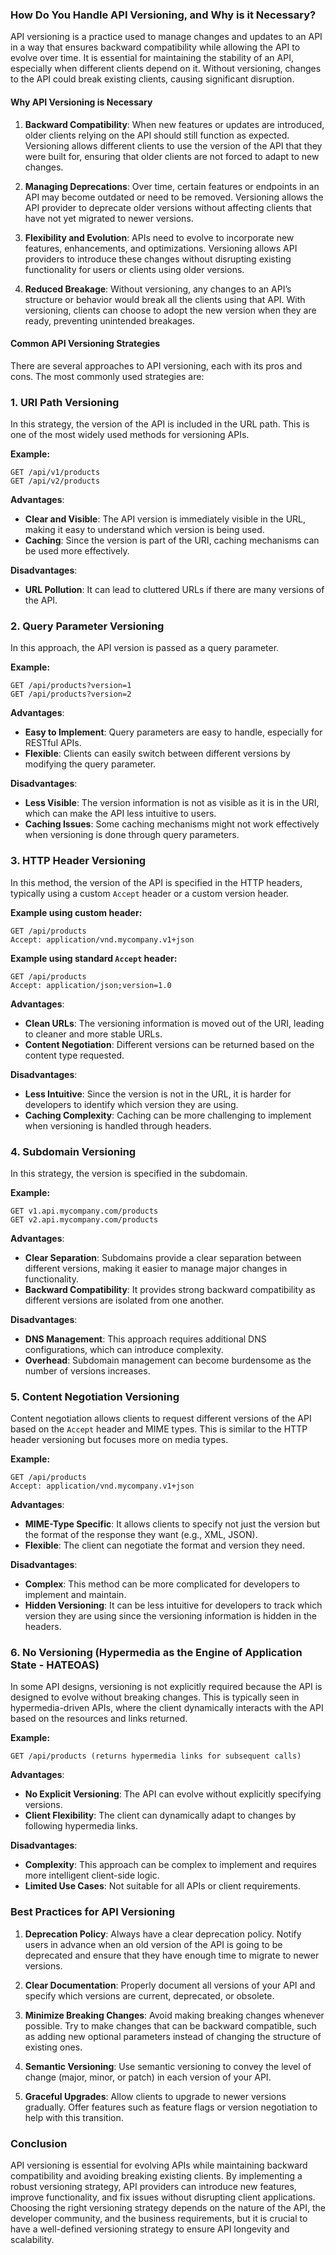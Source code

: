 ### How Do You Handle API Versioning, and Why is it Necessary?

API versioning is a practice used to manage changes and updates to an API in a way that ensures backward compatibility while allowing the API to evolve over time. It is essential for maintaining the stability of an API, especially when different clients depend on it. Without versioning, changes to the API could break existing clients, causing significant disruption.

#### Why API Versioning is Necessary

1. **Backward Compatibility**: When new features or updates are introduced, older clients relying on the API should still function as expected. Versioning allows different clients to use the version of the API that they were built for, ensuring that older clients are not forced to adapt to new changes.
  
2. **Managing Deprecations**: Over time, certain features or endpoints in an API may become outdated or need to be removed. Versioning allows the API provider to deprecate older versions without affecting clients that have not yet migrated to newer versions.
  
3. **Flexibility and Evolution**: APIs need to evolve to incorporate new features, enhancements, and optimizations. Versioning allows API providers to introduce these changes without disrupting existing functionality for users or clients using older versions.

4. **Reduced Breakage**: Without versioning, any changes to an API’s structure or behavior would break all the clients using that API. With versioning, clients can choose to adopt the new version when they are ready, preventing unintended breakages.

#### Common API Versioning Strategies

There are several approaches to API versioning, each with its pros and cons. The most commonly used strategies are:

### 1. URI Path Versioning
In this strategy, the version of the API is included in the URL path. This is one of the most widely used methods for versioning APIs.

**Example:**
```plaintext
GET /api/v1/products
GET /api/v2/products
```

**Advantages**:
- **Clear and Visible**: The API version is immediately visible in the URL, making it easy to understand which version is being used.
- **Caching**: Since the version is part of the URI, caching mechanisms can be used more effectively.

**Disadvantages**:
- **URL Pollution**: It can lead to cluttered URLs if there are many versions of the API.

### 2. Query Parameter Versioning
In this approach, the API version is passed as a query parameter.

**Example:**
```plaintext
GET /api/products?version=1
GET /api/products?version=2
```

**Advantages**:
- **Easy to Implement**: Query parameters are easy to handle, especially for RESTful APIs.
- **Flexible**: Clients can easily switch between different versions by modifying the query parameter.

**Disadvantages**:
- **Less Visible**: The version information is not as visible as it is in the URI, which can make the API less intuitive to users.
- **Caching Issues**: Some caching mechanisms might not work effectively when versioning is done through query parameters.

### 3. HTTP Header Versioning
In this method, the version of the API is specified in the HTTP headers, typically using a custom `Accept` header or a custom version header.

**Example using custom header:**
```plaintext
GET /api/products
Accept: application/vnd.mycompany.v1+json
```

**Example using standard `Accept` header:**
```plaintext
GET /api/products
Accept: application/json;version=1.0
```

**Advantages**:
- **Clean URLs**: The versioning information is moved out of the URI, leading to cleaner and more stable URLs.
- **Content Negotiation**: Different versions can be returned based on the content type requested.

**Disadvantages**:
- **Less Intuitive**: Since the version is not in the URL, it is harder for developers to identify which version they are using.
- **Caching Complexity**: Caching can be more challenging to implement when versioning is handled through headers.

### 4. Subdomain Versioning
In this strategy, the version is specified in the subdomain.

**Example:**
```plaintext
GET v1.api.mycompany.com/products
GET v2.api.mycompany.com/products
```

**Advantages**:
- **Clear Separation**: Subdomains provide a clear separation between different versions, making it easier to manage major changes in functionality.
- **Backward Compatibility**: It provides strong backward compatibility as different versions are isolated from one another.

**Disadvantages**:
- **DNS Management**: This approach requires additional DNS configurations, which can introduce complexity.
- **Overhead**: Subdomain management can become burdensome as the number of versions increases.

### 5. Content Negotiation Versioning
Content negotiation allows clients to request different versions of the API based on the `Accept` header and MIME types. This is similar to the HTTP header versioning but focuses more on media types.

**Example:**
```plaintext
GET /api/products
Accept: application/vnd.mycompany.v1+json
```

**Advantages**:
- **MIME-Type Specific**: It allows clients to specify not just the version but the format of the response they want (e.g., XML, JSON).
- **Flexible**: The client can negotiate the format and version they need.

**Disadvantages**:
- **Complex**: This method can be more complicated for developers to implement and maintain.
- **Hidden Versioning**: It can be less intuitive for developers to track which version they are using since the versioning information is hidden in the headers.

### 6. No Versioning (Hypermedia as the Engine of Application State - HATEOAS)
In some API designs, versioning is not explicitly required because the API is designed to evolve without breaking changes. This is typically seen in hypermedia-driven APIs, where the client dynamically interacts with the API based on the resources and links returned.

**Example:**
```plaintext
GET /api/products (returns hypermedia links for subsequent calls)
```

**Advantages**:
- **No Explicit Versioning**: The API can evolve without explicitly specifying versions.
- **Client Flexibility**: The client can dynamically adapt to changes by following hypermedia links.

**Disadvantages**:
- **Complexity**: This approach can be complex to implement and requires more intelligent client-side logic.
- **Limited Use Cases**: Not suitable for all APIs or client requirements.

### Best Practices for API Versioning

1. **Deprecation Policy**: Always have a clear deprecation policy. Notify users in advance when an old version of the API is going to be deprecated and ensure that they have enough time to migrate to newer versions.
  
2. **Clear Documentation**: Properly document all versions of your API and specify which versions are current, deprecated, or obsolete.
  
3. **Minimize Breaking Changes**: Avoid making breaking changes whenever possible. Try to make changes that can be backward compatible, such as adding new optional parameters instead of changing the structure of existing ones.
  
4. **Semantic Versioning**: Use semantic versioning to convey the level of change (major, minor, or patch) in each version of your API.
  
5. **Graceful Upgrades**: Allow clients to upgrade to newer versions gradually. Offer features such as feature flags or version negotiation to help with this transition.

### Conclusion

API versioning is essential for evolving APIs while maintaining backward compatibility and avoiding breaking existing clients. By implementing a robust versioning strategy, API providers can introduce new features, improve functionality, and fix issues without disrupting client applications. Choosing the right versioning strategy depends on the nature of the API, the developer community, and the business requirements, but it is crucial to have a well-defined versioning strategy to ensure API longevity and scalability.